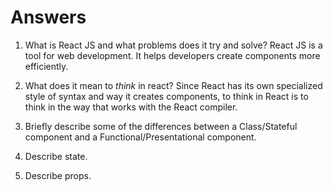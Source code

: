 # Answers

1.  What is React JS and what problems does it try and solve?
    React JS is a tool for web development. It helps developers create components more efficiently.

1.  What does it mean to _think_ in react?
    Since React has its own specialized style of syntax and way it creates components, to think in React is to think in the way that works with the React compiler.

1.  Briefly describe some of the differences between a Class/Stateful component and a Functional/Presentational component.
    

1.  Describe state.

1.  Describe props.
